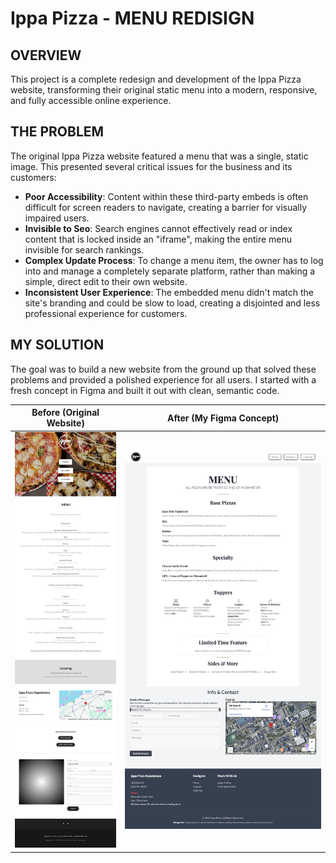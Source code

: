 # Ippa Pizza - MENU REDISIGN

## OVERVIEW
This project is a complete redesign and development of the Ippa Pizza website, transforming their original static menu into a modern, responsive, and fully accessible online experience.

## THE PROBLEM
The original Ippa Pizza website featured a menu that was a single, static image. This presented several critical issues for the business and its customers:

- **Poor Accessibility**: Content within these third-party embeds is often difficult for screen readers to navigate, creating a barrier for visually impaired users.
- **Invisible to Seo**: Search engines cannot effectively read or index content that is locked inside an "iframe", making the entire menu invisible for search rankings.
- **Complex Update Process**: To change a menu item, the owner has to log into and manage a completely separate platform, rather than making a simple, direct edit to their own website.
- **Inconsistent User Experience**: The embedded menu didn't match the site's branding and could be slow to load, creating a disjointed and less professional experience for customers.

## MY SOLUTION
The goal was to build a new website from the ground up that solved these problems and provided a polished experience for all users. I started with a fresh concept in Figma and built it out with clean, semantic code.

| Before (Original Website) | After (My Figma Concept) |
| :-----------------------: | :----------------------: |
| ![Original Ippa Pizza Website](./images/before.jpg) | ![Redesigned Ippa Pizza Concept](./images/after.jpg) |